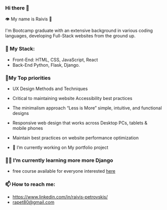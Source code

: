 ### Hi there 👋
:eye: My name is Raivis 🧔

I'm Bootcamp graduate with an extensive background in various coding languages, developing Full-Stack websites from the ground up. 
### :abacus: My Stack: 
- Front-End: HTML, CSS, JavaScript, React 
- Back-End Python, Flask, Django.

### 📝My Top priorities
  - UX Design Methods and Techniques
  - Critical to maintaining website Accessibility best practices 
  - The minimalism approach “Less is More” simple, intuitive, and functional designs
  - Responsive web design that works across Desktop PCs, tablets & mobile phones
  - Maintain best practices on website performance optimization

- 🔭 I’m currently working on My portfolio project
### 🧑‍🎓 I’m currently learning more more Django 
  - free course available for everyone interested [here](https://www.dj4e.com/)
### 📫 How to reach me:
   - https://www.linkedin.com/in/raivis-petrovskis/
   - rapet80@gmail.com


